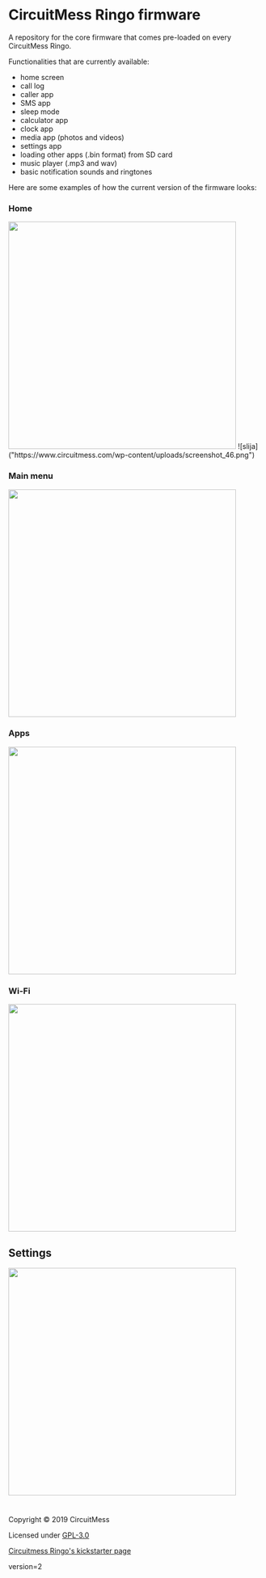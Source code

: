 

# CircuitMess Ringo firmware 

A repository for the core firmware that comes pre-loaded on every CircuitMess Ringo.

Functionalities that are currently available:
- home screen
- call log
- caller app
- SMS app
- sleep mode
- calculator app
- clock app
- media app (photos and videos)
- settings app
- loading other apps (.bin format) from SD card
- music player (.mp3 and wav)
- basic notification sounds and ringtones

Here are some examples of how the current version of the firmware looks:

 ### **Home**
<img src="https://www.circuitmess.com/wp-content/uploads/screenshot_46.png" width="450"/>
![slija]("https://www.circuitmess.com/wp-content/uploads/screenshot_46.png")

<br/>

 ### **Main menu**

<img src="https://www.circuitmess.com/wp-content/uploads/screenshot_39.png" width="450"/>

<br/>

### **Apps**

<img src="https://www.circuitmess.com/wp-content/uploads/screenshot_30.png" width="450"/>

### **Wi-Fi**

<img src="https://www.circuitmess.com/wp-content/uploads/screenshot_44.png" width="450"/>

## **Settings**

<img src="https://www.circuitmess.com/wp-content/uploads/screenshot_45.png" width="450"/>

#

Copyright © 2019 CircuitMess

Licensed under [GPL-3.0](https://www.gnu.org/licenses/gpl-3.0.html)

[Circuitmess Ringo's kickstarter page](https://www.kickstarter.com/projects/albertgajsak/makerphone-an-educational-diy-mobile-phone/updates)


version=2
